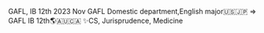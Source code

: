 GAFL, IB 12th 2023 Nov
GAFL Domestic department,English major🇺🇸🇯🇵
=> GAFL IB 12th🌎🇦🇺🇨🇦
✨CS, Jurisprudence, Medicine
